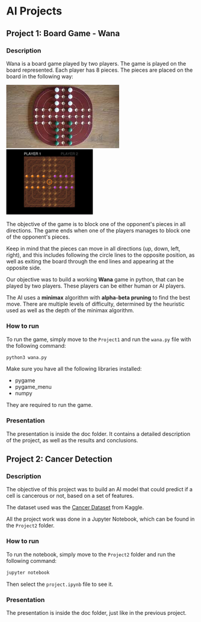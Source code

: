 # AI Projects

## Project 1: Board Game - Wana

### Description

Wana is a board game played by two players. The game is played on the board represented. Each player has 8 pieces.
The pieces are placed on the board in the following way:

![Wana Board](/Project1/docs/wana_board.jpeg)
<img src="/Project1/img/board.png" alt="Wana Board Game" width="230"/>

The objective of the game is to block one of the opponent's pieces in all directions. The game ends when one of the players manages to block one of the opponent's pieces.

Keep in mind that the pieces can move in all directions (up, down, left, right), and this includes following the circle lines to the opposite position, as well as exiting the board through the end lines and appearing at the opposite side.

Our objective was to build a working **Wana** game in python, that can be played by two players. These players can be either human or AI players.

The AI uses a **minimax** algorithm with **alpha-beta pruning** to find the best move. There are multiple levels of difficulty, determined by the heuristic used as well as the depth of the minimax algorithm.

### How to run

To run the game, simply move to the `Project1` and run the `wana.py` file with the following command:

```bash
python3 wana.py 
```

Make sure you have all the following libraries installed:
- pygame
- pygame_menu
- numpy

They are required to run the game.

### Presentation

The presentation is inside the doc folder. It contains a detailed description of the project, as well as the results and conclusions.



## Project 2: Cancer Detection

### Description

The objective of this project was to build an AI model that could predict if a cell is cancerous or not, based on a set of features.

The dataset used was the [Cancer Dataset](https://www.kaggle.com/datasets/erdemtaha/cancer-data) from Kaggle.

All the project work was done in a Jupyter Notebook, which can be found in the `Project2` folder.

### How to run

To run the notebook, simply move to the `Project2` folder and run the following command:

```bash
jupyter notebook
```

Then select the `project.ipynb` file to see it.

### Presentation

The presentation is inside the doc folder, just like in the previous project.




